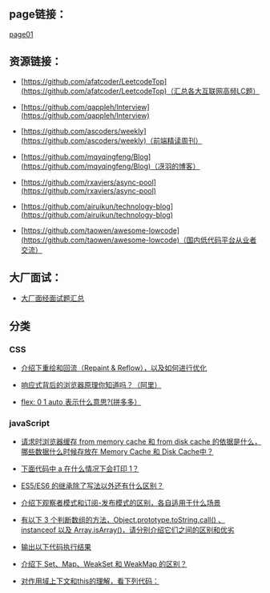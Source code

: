 ## page链接：

[page01](https://ygxqqx.github.io/wiki/pages/page01/index.html)

## 资源链接：

- [https://github.com/afatcoder/LeetcodeTop](https://github.com/afatcoder/LeetcodeTop)（汇总各大互联网高频LC题）

- [https://github.com/qappleh/Interview](https://github.com/qappleh/Interview)

- [https://github.com/ascoders/weekly](https://github.com/ascoders/weekly)（前端精读周刊）

- [https://github.com/mqyqingfeng/Blog](https://github.com/mqyqingfeng/Blog)（冴羽的博客）

- [https://github.com/rxaviers/async-pool](https://github.com/rxaviers/async-pool)

- [https://github.com/airuikun/technology-blog](https://github.com/airuikun/technology-blog)

- [https://github.com/taowen/awesome-lowcode](https://github.com/taowen/awesome-lowcode)（国内低代码平台从业者交流）

## 大厂面试：
 - [大厂面经面试题汇总](https://mp.weixin.qq.com/mp/appmsgalbum?__biz=MzA4MDg4NDczMQ==&action=getalbum&album_id=1790586969761103872#wechat_redirect)



## 分类  


### CSS

- [介绍下重绘和回流（Repaint & Reflow），以及如何进行优化](https://github.com/qappleh/Web-Daily-Question/issues/26)

- [响应式背后的浏览器原理你知道吗？（阿里）](https://github.com/qappleh/Web-Daily-Question/issues/205)

- [flex: 0 1 auto 表示什么意思?(拼多多）](https://github.com/qappleh/Web-Daily-Question/issues/222)


### javaScript

- [请求时浏览器缓存 from memory cache 和 from disk cache 的依据是什么，哪些数据什么时候存放在 Memory Cache 和 Disk Cache中？](https://github.com/qappleh/Web-Daily-Question/issues/14)

- [下面代码中 a 在什么情况下会打印 1？](https://github.com/qappleh/Web-Daily-Question/issues/15)

- [ES5/ES6 的继承除了写法以外还有什么区别？](https://github.com/qappleh/Web-Daily-Question/issues/24)

- [介绍下观察者模式和订阅-发布模式的区别，各自适用于什么场景 ](https://github.com/qappleh/Web-Daily-Question/issues/25)

- [有以下 3 个判断数组的方法，Object.prototype.toString.call() 、 instanceof 以及 Array.isArray()，请分别介绍它们之间的区别和优劣](https://github.com/qappleh/Web-Daily-Question/issues/27)

- [输出以下代码执行结果](https://github.com/qappleh/Web-Daily-Question/issues/28)

- [介绍下 Set、Map、WeakSet 和 WeakMap 的区别？](https://github.com/qappleh/Web-Daily-Question/issues/33)

- [对作用域上下文和this的理解，看下列代码：](https://github.com/qappleh/Web-Daily-Question/issues/58)


